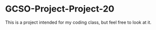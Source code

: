 # GCSO-Project-Project-20
This is a project intended for my coding class, but feel free to look at it.

